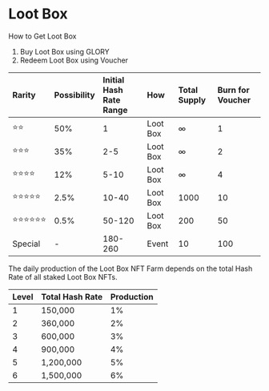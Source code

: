 # Loot Box

How to Get Loot Box

1. Buy Loot Box using GLORY
2. Redeem Loot Box using Voucher



| Rarity | Possibility  | Initial Hash Rate Range | How  | Total Supply | Burn for Voucher |
| :--- | :--- | :--- | :--- | :--- | :--- |
| ⭐⭐ | 50% | 1 | Loot Box | ∞ | 1 |
| ⭐⭐⭐ | 35% | 2-5 | Loot Box | ∞ | 2 |
| ⭐⭐⭐⭐ | 12% | 5-10 | Loot Box | ∞ | 4 |
| ⭐⭐⭐⭐⭐ | 2.5% | 10-40 | Loot Box | 1000 | 10 |
| ⭐⭐⭐⭐⭐⭐ | 0.5% | 50-120 | Loot Box | 200 | 50 |
| Special | - | 180-260 | Event | 10 | 100 |

The daily production of the Loot Box NFT Farm depends on the total Hash Rate of all staked Loot Box NFTs.

| Level | Total Hash Rate | Production |
| :--- | :--- | :--- |
| 1 | 150,000 | 1% |
| 2 | 360,000 | 2% |
| 3 | 600,000 | 3% |
| 4 | 900,000 | 4% |
| 5 | 1,200,000 | 5% |
| 6 | 1,500,000 | 6% |

